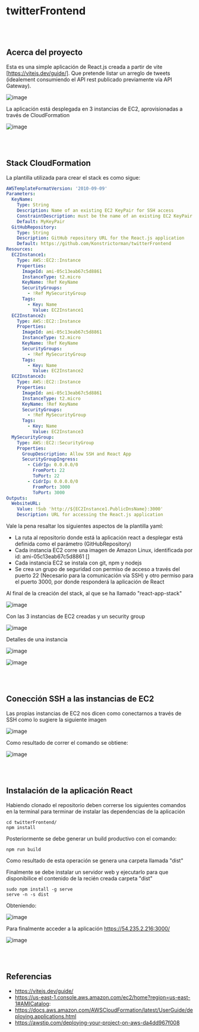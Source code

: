 # twitterFrontend
<br><br>
## Acerca del proyecto

Esta es una simple aplicación de React.js creada a partir de vite [https://vitejs.dev/guide/].  Que pretende listar un arreglo de tweets (idealement consumiendo el API rest publicado previamente vía API Gateway).

![image](https://github.com/Konstrictorman/twitterFrontend/assets/5210457/97c09b92-ad12-4f17-b5c4-c5cb3fff673f)

La aplicación está desplegada en 3 instancias de EC2, aprovisionadas a través de CloudFormation

![image](https://github.com/Konstrictorman/twitterFrontend/assets/5210457/ebc5fb6e-b3aa-4d66-84e1-767a97ef76df)


<br><br>
## Stack CloudFormation

La plantilla utilizada para crear el stack es como sigue:

```yaml
AWSTemplateFormatVersion: '2010-09-09'
Parameters:
  KeyName:
    Type: String
    Description: Name of an existing EC2 KeyPair for SSH access
    ConstraintDescription: must be the name of an existing EC2 KeyPair
    Default: MyKeyPair
  GitHubRepository:
    Type: String
    Description: GitHub repository URL for the React.js application
    Default: https://github.com/Konstrictorman/twitterFrontend
Resources:
  EC2Instance1:
    Type: AWS::EC2::Instance
    Properties:
      ImageId: ami-05c13eab67c5d8861
      InstanceType: t2.micro
      KeyName: !Ref KeyName
      SecurityGroups:
        - !Ref MySecurityGroup
      Tags:
        - Key: Name
          Value: EC2Instance1
  EC2Instance2:
    Type: AWS::EC2::Instance
    Properties:
      ImageId: ami-05c13eab67c5d8861
      InstanceType: t2.micro
      KeyName: !Ref KeyName
      SecurityGroups:
        - !Ref MySecurityGroup
      Tags:
        - Key: Name
          Value: EC2Instance2
  EC2Instance3:
    Type: AWS::EC2::Instance
    Properties:
      ImageId: ami-05c13eab67c5d8861
      InstanceType: t2.micro
      KeyName: !Ref KeyName
      SecurityGroups:
        - !Ref MySecurityGroup
      Tags:
        - Key: Name
          Value: EC2Instance3
  MySecurityGroup:
    Type: AWS::EC2::SecurityGroup
    Properties:
      GroupDescription: Allow SSH and React App
      SecurityGroupIngress:
        - CidrIp: 0.0.0.0/0
          FromPort: 22
          ToPort: 22
        - CidrIp: 0.0.0.0/0
          FromPort: 3000
          ToPort: 3000
Outputs:
  WebsiteURL:
    Value: !Sub 'http://${EC2Instance1.PublicDnsName}:3000'
    Description: URL for accessing the React.js application

```

Vale la pena resaltar los siguientes aspectos de la plantilla yaml:

- La ruta al repositorio donde está la aplicación react a desplegar está definida como el parámetro (GitHubRepository)
- Cada instancia EC2 corre una imagen de Amazon Linux, identificada por id: ami-05c13eab67c5d8861 []
- Cada instancia EC2 se instala con git, npm y nodejs
- Se crea un grupo de seguridad con permiso de acceso a través del puerto 22 (Necesario para la comunicación vía SSH) y otro permiso para el puerto 3000, por donde responderá la aplicación de React


Al final de la creación del stack, al que se ha llamado  "react-app-stack"

![image](https://github.com/Konstrictorman/twitterFrontend/assets/5210457/7a79977c-b45e-48f5-9c9b-40a839cb6f89)

Con las 3 instancias de EC2 creadas y un security group

![image](https://github.com/Konstrictorman/twitterFrontend/assets/5210457/bf2924e5-64fd-4b93-a33b-42e514a93f8c)

Detalles de una instancia

![image](https://github.com/Konstrictorman/twitterFrontend/assets/5210457/b7303e03-9b54-4343-9d59-ed52babb18d1)

![image](https://github.com/Konstrictorman/twitterFrontend/assets/5210457/03483d4b-9d1e-424c-9a91-bfae87c6336b)

  <br><br>
## Conección SSH a las instancias de EC2

Las propias instancias de EC2 nos dicen como conectarnos a través de SSH como lo sugiere la siguiente imagen

![image](https://github.com/Konstrictorman/twitterFrontend/assets/5210457/c8a18d63-50e5-4fdf-8d69-34fa75676907)

Como resultado de correr el comando se obtiene:

![image](https://github.com/Konstrictorman/twitterFrontend/assets/5210457/45c85ed8-22a4-4a15-9db1-b90bcdfea3bb)

<br><br>
## Instalación de la aplicación React

Habiendo clonado el repositorio deben correrse los siguientes comandos en la terminal para terminar de instalar las dependencias de la aplicación

```
cd twitterFrontend/
npm install
```

Posteriormente se debe generar un build productivo con el comando:
```
npm run build
```
Como resultado de esta operación se genera una carpeta llamada "dist"
  
Finalmente se debe instalar un servidor web y ejecutarlo para que disponibilice el contenido de la recién creada carpeta "dist"
```
sudo npm install -g serve
serve -n -s dist
```

Obteniendo:
  
![image](https://github.com/Konstrictorman/twitterFrontend/assets/5210457/bde4c3b1-23ba-46ce-b0b1-ee9883986eac)

Para finalmente acceder a la aplicación https://54.235.2.216:3000/

![image](https://github.com/Konstrictorman/twitterFrontend/assets/5210457/3d64f5e9-7ed8-4ad2-b4cd-35abab78fb30)


<br><br>
## Referencias

- https://vitejs.dev/guide/
- https://us-east-1.console.aws.amazon.com/ec2/home?region=us-east-1#AMICatalog:
- https://docs.aws.amazon.com/AWSCloudFormation/latest/UserGuide/deploying.applications.html
- https://awstip.com/deploying-your-project-on-aws-da4dd967f008
  


  






  


